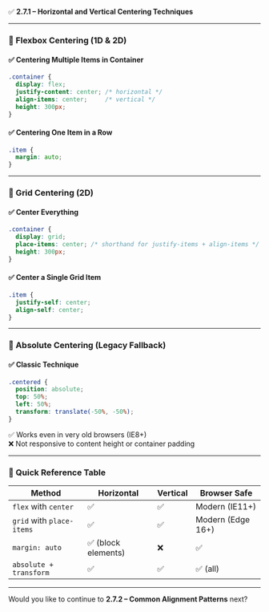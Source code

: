 ✅ **2.7.1 – Horizontal and Vertical Centering Techniques**

---

### 🔧 Flexbox Centering (1D & 2D)

#### ✅ Centering Multiple Items in Container

```css
.container {
  display: flex;
  justify-content: center; /* horizontal */
  align-items: center;     /* vertical */
  height: 300px;
}
```

#### ✅ Centering One Item in a Row

```css
.item {
  margin: auto;
}
```

---

### 🔧 Grid Centering (2D)

#### ✅ Center Everything

```css
.container {
  display: grid;
  place-items: center; /* shorthand for justify-items + align-items */
  height: 300px;
}
```

#### ✅ Center a Single Grid Item

```css
.item {
  justify-self: center;
  align-self: center;
}
```

---

### 🔧 Absolute Centering (Legacy Fallback)

#### ✅ Classic Technique

```css
.centered {
  position: absolute;
  top: 50%;
  left: 50%;
  transform: translate(-50%, -50%);
}
```

✅ Works even in very old browsers (IE8+)  
❌ Not responsive to content height or container padding

---

### 📝 Quick Reference Table

|Method|Horizontal|Vertical|Browser Safe|
|---|---|---|---|
|`flex` with `center`|✅|✅|Modern (IE11+)|
|`grid` with `place-items`|✅|✅|Modern (Edge 16+)|
|`margin: auto`|✅ (block elements)|❌|✅|
|`absolute + transform`|✅|✅|✅ (all)|

---

Would you like to continue to **2.7.2 – Common Alignment Patterns** next?